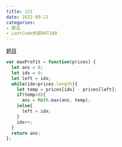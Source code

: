 ```yaml
---
title: 121
date: 2022-09-21
categories: 
- 算法
- LeetCode热题HOT100
---
```


[题目](https://leetcode.cn/problems/best-time-to-buy-and-sell-stock/)

```js
var maxProfit = function(prices) {
  let ans = 0;
  let idx = 0;
  let left = idx;
  while(idx<prices.length){
    let temp = prices[idx] - prices[left];
    if(temp>0){
      ans = Math.max(ans, temp);
    }else{
      left = idx;
    }
    idx++;
  }
  return ans;
};
```